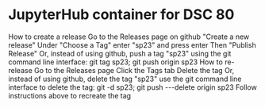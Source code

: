 # JupyterHub container for DSC 80


How to create a release
Go to the Releases page on github
"Create a new release"
Under "Choose a Tag" enter "sp23" and press enter
Then "Publish Release"
Or, instead of using github, push a tag "sp23" using the git command line interface: git tag sp23; git push origin sp23
How to re-release
Go to the Releases page
Click the Tags tab
Delete the tag
Or, instead of using github, delete the tag "sp23" use the git command line interface to delete the tag: git -d sp23; git push ---delete origin sp23
Follow instructions above to recreate the tag
